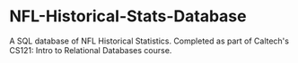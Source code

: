 # NFL-Historical-Stats-Database
A SQL database of NFL Historical Statistics. Completed as part of Caltech's CS121: Intro to Relational Databases course.
